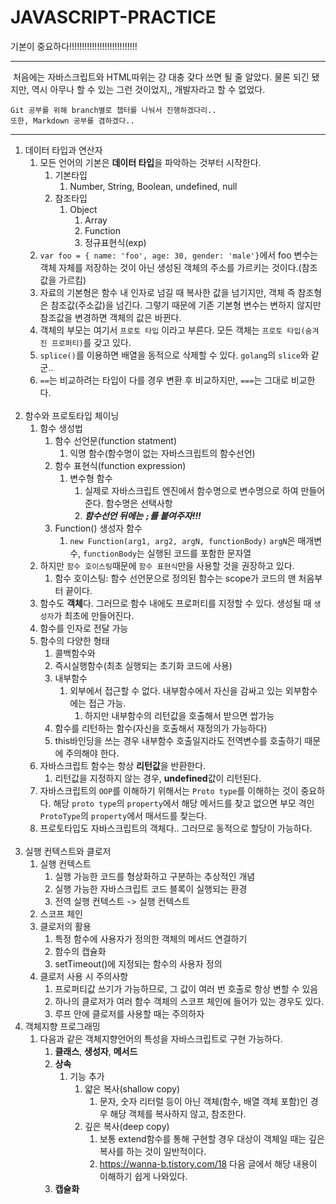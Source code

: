# JAVASCRIPT-PRACTICE

기본이 중요하다!!!!!!!!!!!!!!!!!!!!!!!!!!!

------------------------------------------

&nbsp;처음에는 자바스크립트와 HTML따위는 걍 대충 갖다 쓰면 될 줄 알았다. 물론 되긴 됐지만, 역시 아무나 할 수 있는 그런 것이었지,, 개발자라고 할 수 없었다.

    Git 공부를 위해 branch별로 챕터를 나눠서 진행하겠다리..
    또한, Markdown 공부를 겸하겠다..

<hr>

1. 데이터 타입과 연산자
   1. 모든 언어의 기본은 **데이터 타입**을 파악하는 것부터 시작한다.
      1. 기본타입
         1. Number, String, Boolean, undefined, null
      2. 참조타입
         1. Object
            1. Array
            2. Function
            3. 정규표현식(exp)
   2. ```var foo = { name: 'foo', age: 30, gender: 'male'}```에서 foo 변수는 객체 자체를 저장하는 것이 아닌 생성된 객체의 주소를 가르키는 것이다.(참조값을 가르킴)
   3. 자료의 기본형은 함수 내 인자로 넘길 때 복사한 값을 넘기지만, 객체 즉 참조형은 참조값(주소값)을 넘긴다. 그렇기 때문에 기존 기본형 변수는 변하지 않지만 참조값을 변경하면 객체의 값은 바뀐다.
   4. 객체의 부모는 여기서 ``프로토 타입`` 이라고 부른다. 모든 객체는 ``프로토 타입(숨겨진 프로퍼티)``를 갖고 있다.
   5. ``splice()``를 이용하면 배열을 동적으로 삭제할 수 있다. ``golang``의 ``slice``와 같군..
   6. ``==``는 비교하려는 타입이 다를 경우 변환 후 비교하지만, ``===``는 그대로 비교한다.<br/><br/>
2. 함수와 프로토타입 체이닝
   1. 함수 생성법
      1. 함수 선언문(function statment)
         1. 익명 함수(함수명이 없는 자바스크립트의 함수선언)
      2. 함수 표현식(function expression)
         1. 변수형 함수
            1. 실제로 자바스크립트 엔진에서 함수명으로 변수명으로 하여 만들어 준다. 함수명은 선택사항
            2. ***함수선언 뒤에는 ``;``를 붙여주자!!!***
      3. Function() 생성자 함수  
         1. ``new Function(arg1, arg2, argN, functionBody)`` ``argN``은 매개변수, ``functionBody``는 실행된 코드를 포함한 문자열
   2. 하지만 ``함수 호이스팅``때문에 ``함수 표현식``만을 사용할 것을 권장하고 있다.
      1. 함수 호이스팅: 함수 선언문으로 정의된 함수는 scope가 코드의 맨 처음부터 끝이다.
   3. 함수도 **객체**다. 그러므로 함수 내에도 프로퍼티를 지정할 수 있다. 생성될 때 ``생성자``가 최초에 만들어진다.
   4. 함수를 인자로 전달 가능
   5. 함수의 다양한 형태
      1. 콜백함수와
      2. 즉시실행함수(최초 실행되는 초기화 코드에 사용)
      3. 내부함수
         1. 외부에서 접근할 수 없다. 내부함수에서 자신을 감싸고 있는 외부함수에는 접근 가능. 
            1. 하지만 내부함수의 리턴값을 호출해서 받으면 쌉가능
      4. 함수를 리턴하는 함수(자신을 호출해서 재정의가 가능하다)
      5. this바인딩을 쓰는 경우 내부함수 호출일지라도 전역변수를 호출하기 때문에 주의해야 한다.
   6. 자바스크립트 함수는 항상 **리턴값**을 반환한다.
      1. 리턴값을 지정하지 않는 경우, **undefined**값이 리턴된다.
   7. 자바스크립트의 ``OOP``를 이해하기 위해서는 ``Proto type``를 이해하는 것이 중요하다. 해당 ``proto type``의 ``property``에서 해당 메서드를 찾고 없으면 부모 격인 ``ProtoType``의 ``property``에서 매서드를 찾는다.
   8. 프로토타입도 자바스크립트의 객체다.. 그러므로 동적으로 할당이 가능하다.<br/><br/>
3. 실행 컨텍스트와 클로저
   1. 실행 컨텍스트
      1. 실행 가능한 코드를 형상화하고 구분하는 추상적인 개념
      2. 실행 가능한 자바스크립트 코드 블록이 실행되는 환경
      3. 전역 실행 컨텍스트 -> 실행 컨텍스트
   2. 스코프 체인
   3. 클로저의 활용
      1. 특정 함수에 사용자가 정의한 객체의 메서드 연결하기
      2. 함수의 캡슐화
      3. setTimeout()에 지정되는 함수의 사용자 정의
   4. 클로저 사용 시 주의사항
      1. 프로퍼티값 쓰기가 가능하므로, 그 값이 여러 번 호출로 항상 변할 수 있음
      2. 하나의 클로저가 여러 함수 객체의 스코프 체인에 들어가 있는 경우도 있다.
      3. 루프 안에 클로저를 사용할 때는 주의하자
4. 객체지향 프로그래밍
   1. 다음과 같은 객체지향언어의 특성을 자바스크립트로 구현 가능하다.
      1. **클래스**, **생성자**, **메서드**
      2. **상속**
         1. 기능 추가
            1. 얇은 복사(shallow copy)
               1. 문자, 숫자 리터럴 등이 아닌 객체(함수, 배열 객체 포함)인 경우 해당 객체를 복사하지 않고, 참조한다.
            2. 깊은 복사(deep copy)
               1. 보통 extend함수를 통해 구현할 경우 대상이 객체일 때는 깊은 복사를 하는 것이 일반적이다.
               2. https://wanna-b.tistory.com/18 다음 글에서 해당 내용이 이해하기 쉽게 나와있다.
      3. **캡슐화**
